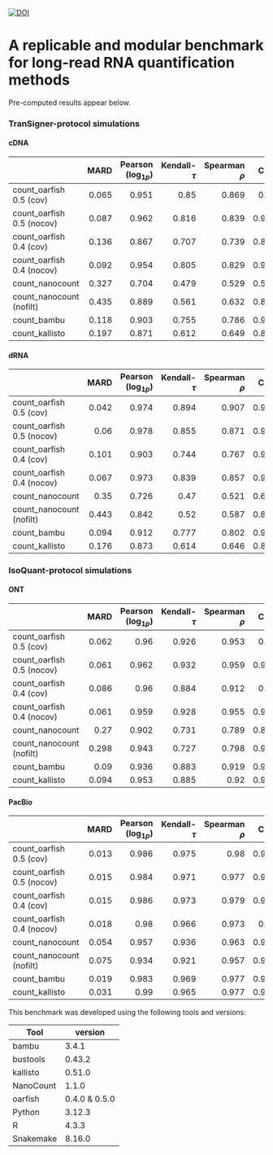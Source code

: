 [![DOI](https://zenodo.org/badge/DOI/10.5281/zenodo.13130623.svg)](https://doi.org/10.5281/zenodo.13130623)

# A replicable and modular benchmark for long-read RNA quantification methods

Pre-computed results appear below.

### TranSigner-protocol simulations

#### cDNA

|                           |   MARD |   Pearson ($\log_{1p}$) |   Kendall-$\tau$ |   Spearman $\rho$ |   CCC |   CCC_non_log |   NRMSE |   NRMSE_std |
|:--------------------------|-------:|------------------------:|-----------------:|------------------:|------:|--------------:|--------:|------------:|
| count_oarfish 0.5 (cov)   |  0.065 |                   0.951 |            0.85  |             0.869 | 0.95  |         0.997 |   1.865 |       0.075 |
| count_oarfish 0.5 (nocov) |  0.087 |                   0.962 |            0.816 |             0.839 | 0.961 |         0.986 |   4.178 |       0.167 |
| count_oarfish 0.4 (cov)   |  0.136 |                   0.867 |            0.707 |             0.739 | 0.865 |         0.992 |   3.204 |       0.128 |
| count_oarfish 0.4 (nocov) |  0.092 |                   0.954 |            0.805 |             0.829 | 0.953 |         0.982 |   4.703 |       0.188 |
| count_nanocount           |  0.327 |                   0.704 |            0.479 |             0.529 | 0.591 |         0.317 |  21.549 |       0.862 |
| count_nanocount (nofilt)  |  0.435 |                   0.889 |            0.561 |             0.632 | 0.885 |         0.963 |   6.731 |       0.269 |
| count_bambu               |  0.118 |                   0.903 |            0.755 |             0.786 | 0.903 |         0.948 |   7.867 |       0.315 |
| count_kallisto            |  0.197 |                   0.871 |            0.612 |             0.649 | 0.864 |         0.819 |  12.246 |       0.49  |

#### dRNA 

|                           |   MARD |   Pearson ($\log_{1p}$) |   Kendall-$\tau$ |   Spearman $\rho$ |   CCC |   CCC_non_log |   NRMSE |   NRMSE_std |
|:--------------------------|-------:|------------------------:|-----------------:|------------------:|------:|--------------:|--------:|------------:|
| count_oarfish 0.5 (cov)   |  0.042 |                   0.974 |            0.894 |             0.907 | 0.974 |         0.998 |   1.335 |       0.06  |
| count_oarfish 0.5 (nocov) |  0.06  |                   0.978 |            0.855 |             0.871 | 0.978 |         0.991 |   3.034 |       0.135 |
| count_oarfish 0.4 (cov)   |  0.101 |                   0.903 |            0.744 |             0.767 | 0.901 |         0.992 |   2.732 |       0.122 |
| count_oarfish 0.4 (nocov) |  0.067 |                   0.973 |            0.839 |             0.857 | 0.973 |         0.989 |   3.337 |       0.149 |
| count_nanocount           |  0.35  |                   0.726 |            0.47  |             0.521 | 0.671 |         0.549 |  16.776 |       0.748 |
| count_nanocount (nofilt)  |  0.443 |                   0.842 |            0.52  |             0.587 | 0.833 |         0.955 |   6.572 |       0.293 |
| count_bambu               |  0.094 |                   0.912 |            0.777 |             0.802 | 0.912 |         0.941 |   7.535 |       0.336 |
| count_kallisto            |  0.176 |                   0.873 |            0.614 |             0.646 | 0.869 |         0.769 |  12.152 |       0.542 |


### IsoQuant-protocol simulations

#### ONT

|                           |   MARD |   Pearson ($\log_{1p}$) |   Kendall-$\tau$ |   Spearman $\rho$ |   CCC |   CCC_non_log |   NRMSE |   NRMSE_std |
|:--------------------------|-------:|------------------------:|-----------------:|------------------:|------:|--------------:|--------:|------------:|
| count_oarfish 0.5 (cov)   |  0.062 |                   0.96  |            0.926 |             0.953 | 0.96  |         0.971 |   2.146 |       0.243 |
| count_oarfish 0.5 (nocov) |  0.061 |                   0.962 |            0.932 |             0.959 | 0.961 |         0.973 |   2.109 |       0.239 |
| count_oarfish 0.4 (cov)   |  0.086 |                   0.96  |            0.884 |             0.912 | 0.96  |         0.968 |   2.26  |       0.256 |
| count_oarfish 0.4 (nocov) |  0.061 |                   0.959 |            0.928 |             0.955 | 0.958 |         0.973 |   2.12  |       0.24  |
| count_nanocount           |  0.27  |                   0.902 |            0.731 |             0.789 | 0.897 |         0.773 |   4.798 |       0.543 |
| count_nanocount (nofilt)  |  0.298 |                   0.943 |            0.727 |             0.798 | 0.943 |         0.929 |   3.306 |       0.374 |
| count_bambu               |  0.09  |                   0.936 |            0.883 |             0.919 | 0.936 |         0.89  |   3.971 |       0.449 |
| count_kallisto            |  0.094 |                   0.953 |            0.885 |             0.92  | 0.953 |         0.972 |   2.09  |       0.236 |


#### PacBio

|                           |   MARD |   Pearson ($\log_{1p}$) |   Kendall-$\tau$ |   Spearman $\rho$ |   CCC |   CCC_non_log |   NRMSE |   NRMSE_std |
|:--------------------------|-------:|------------------------:|-----------------:|------------------:|------:|--------------:|--------:|------------:|
| count_oarfish 0.5 (cov)   |  0.013 |                   0.986 |            0.975 |             0.98  | 0.986 |         0.994 |   0.984 |       0.107 |
| count_oarfish 0.5 (nocov) |  0.015 |                   0.984 |            0.971 |             0.977 | 0.984 |         0.993 |   1.13  |       0.123 |
| count_oarfish 0.4 (cov)   |  0.015 |                   0.986 |            0.973 |             0.979 | 0.985 |         0.994 |   0.978 |       0.106 |
| count_oarfish 0.4 (nocov) |  0.018 |                   0.98  |            0.966 |             0.973 | 0.98  |         0.99  |   1.314 |       0.143 |
| count_nanocount           |  0.054 |                   0.957 |            0.936 |             0.963 | 0.957 |         0.933 |   3.307 |       0.36  |
| count_nanocount (nofilt)  |  0.075 |                   0.934 |            0.921 |             0.957 | 0.934 |         0.925 |   3.507 |       0.382 |
| count_bambu               |  0.019 |                   0.983 |            0.969 |             0.977 | 0.983 |         0.928 |   3.262 |       0.355 |
| count_kallisto            |  0.031 |                   0.99  |            0.965 |             0.977 | 0.989 |         0.935 |   3.169 |       0.345 |


This benchmark was developed using the following tools and versions:

| Tool | version |
| -------- | ------- |
| bambu     | 3.4.1  |
| bustools  | 0.43.2 |
| kallisto  | 0.51.0 |
| NanoCount | 1.1.0  |
| oarfish   | 0.4.0 & 0.5.0 |
| Python    | 3.12.3 |
| R         | 4.3.3  |
| Snakemake | 8.16.0 |

